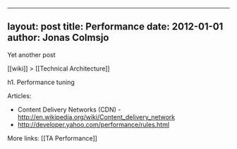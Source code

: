 
---
layout: post
title: Performance
date: 2012-01-01
author: Jonas Colmsjo
---

Yet another post





[[wiki]] > [[Technical Architecture]]

h1. Performance tuning

Articles:
* Content Delivery Networks (CDN) - http://en.wikipedia.org/wiki/Content_delivery_network
* http://developer.yahoo.com/performance/rules.html


More links:
[[TA Performance]]
